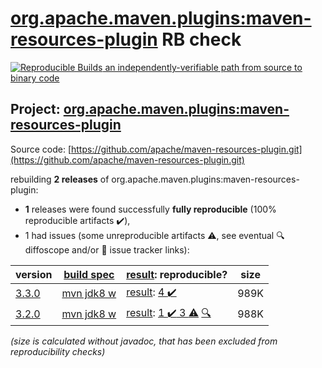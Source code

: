 [org.apache.maven.plugins:maven-resources-plugin](https://search.maven.org/artifact/org.apache.maven.plugins/maven-resources-plugin/) RB check
=======

[![Reproducible Builds](https://reproducible-builds.org/images/logos/rb.svg) an independently-verifiable path from source to binary code](https://reproducible-builds.org/)

## Project: [org.apache.maven.plugins:maven-resources-plugin](https://search.maven.org/artifact/org.apache.maven.plugins/maven-resources-plugin/)

Source code: [https://github.com/apache/maven-resources-plugin.git](https://github.com/apache/maven-resources-plugin.git)

rebuilding **2 releases** of org.apache.maven.plugins:maven-resources-plugin:
- **1** releases were found successfully **fully reproducible** (100% reproducible artifacts :heavy_check_mark:),
- 1 had issues (some unreproducible artifacts :warning:, see eventual :mag: diffoscope and/or :memo: issue tracker links):

| version | [build spec](/BUILDSPEC.md) | [result](https://reproducible-builds.org/docs/jvm/): reproducible? | size |
| -- | --------- | ------ | -- |
| [3.3.0](https://search.maven.org/artifact/org.apache.maven.plugins/maven-resources-plugin/3.3.0/pom) | [mvn jdk8 w](maven-resources-plugin-3.3.0.buildspec) | [result](maven-resources-plugin-3.3.0.buildinfo): [4 :heavy_check_mark: ](maven-resources-plugin-3.3.0.buildcompare) | 989K |
| [3.2.0](https://search.maven.org/artifact/org.apache.maven.plugins/maven-resources-plugin/3.2.0/pom) | [mvn jdk8 w](maven-resources-plugin-3.2.0.buildspec) | [result](maven-resources-plugin-3.2.0.buildinfo): [1 :heavy_check_mark:  3 :warning:](maven-resources-plugin-3.2.0.buildcompare) [:mag:](maven-resources-plugin-3.2.0.diffoscope) | 988K |

<i>(size is calculated without javadoc, that has been excluded from reproducibility checks)</i>
